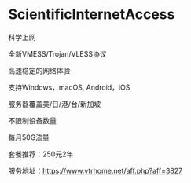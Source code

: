 # ScientificInternetAccess
科学上网

全新VMESS/Trojan/VLESS协议

高速稳定的网络体验

支持Windows，macOS, Android，iOS

服务器覆盖美/日/港/台/新加坡

不限制设备数量

每月50G流量

套餐推荐：250元2年

服务地址：https://www.vtrhome.net/aff.php?aff=3827
